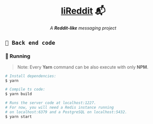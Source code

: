 <h1 align="center">
  <strong><a href="https://github.com/ArthurFiorette/lireddit/" target="_blank">liReddit</a> 📬</strong>
</h1>
<p align="center">
  <i>A <b>Reddit-like</b> messaging project</i>
</p>

## `📂 Back end code`

### 🏃 Running

> Note: Every **Yarn** command can be also execute with only **NPM**.

```sh
# Install dependencies:
$ yarn

# Compile ts code:
$ yarn build

# Runs the server code at localhost:1227.
# For now, you will need a Redis instance running
# on localhost:6379 and a PostgreSQL on localhost:5432.
$ yarn start
```

